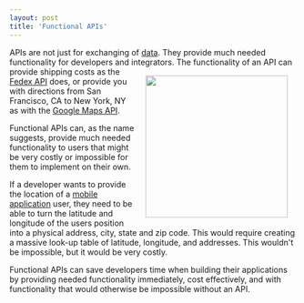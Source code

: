 ```yaml
---
layout: post
title: 'Functional APIs'
---
```

APIs are not just for exchanging of <a href="http://www.kinlane.com/category/data-20/">data</a>. They provide much needed functionality for developers and integrators.
<img style="padding: 15px;" src="http://kinlane-productions.s3.amazonaws.com/clock_gears.jpg" alt="" width="250" align="right" />
The functionality of an API can provide shipping costs as the <a href="http://fedex.com/us/developer/" target="_blank">Fedex API</a> does, or provide you with directions from San Francisco, CA to New York, NY as with the <a href="http://code.google.com/apis/maps/index.html" target="_blank">Google Maps API</a>.<p></p>
Functional APIs can, as the name suggests, provide much needed functionality to users that might be very costly or impossible for them to implement on their own.<p></p>
If a developer wants to provide the location of a <a href="http://www.kinlane.com/category/mobile/">mobile</a> <a href="http://www.kinlane.com/category/application/">application</a> user, they need to be able to turn the latitude and longitude of the users position into a physical address, city, state and zip code. This would require creating a massive look-up table of latitude, longitude, and addresses. This wouldn't be impossible, but it would be very costly.<p></p>
Functional APIs can save developers time when building their applications by providing needed functionality immediately, cost effectively, and with functionality that would otherwise be impossible without an API.